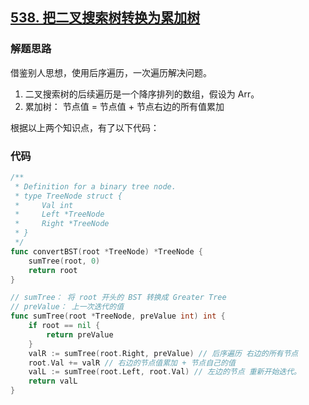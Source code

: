 ##  [538. 把二叉搜索树转换为累加树](https://leetcode-cn.com/problems/convert-bst-to-greater-tree/)

### 解题思路
借鉴别人思想，使用后序遍历，一次遍历解决问题。

1. 二叉搜索树的后续遍历是一个降序排列的数组，假设为 Arr。
2. 累加树： 节点值 = 节点值 + 节点右边的所有值累加

根据以上两个知识点，有了以下代码：


### 代码

```go
/**
 * Definition for a binary tree node.
 * type TreeNode struct {
 *     Val int
 *     Left *TreeNode
 *     Right *TreeNode
 * }
 */
func convertBST(root *TreeNode) *TreeNode {
    sumTree(root, 0)
    return root
}

// sumTree： 将 root 开头的 BST 转换成 Greater Tree
// preValue： 上一次迭代的值
func sumTree(root *TreeNode, preValue int) int {
    if root == nil {
        return preValue
    }
    valR := sumTree(root.Right, preValue) // 后序遍历 右边的所有节点
    root.Val += valR // 右边的节点值累加 + 节点自己的值
    valL := sumTree(root.Left, root.Val) // 左边的节点 重新开始迭代。
    return valL
}
```